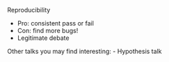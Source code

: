 Reproducibility
- Pro: consistent pass or fail
- Con: find more bugs!
- Legitimate debate

Other talks you may find interesting:
    - Hypothesis talk